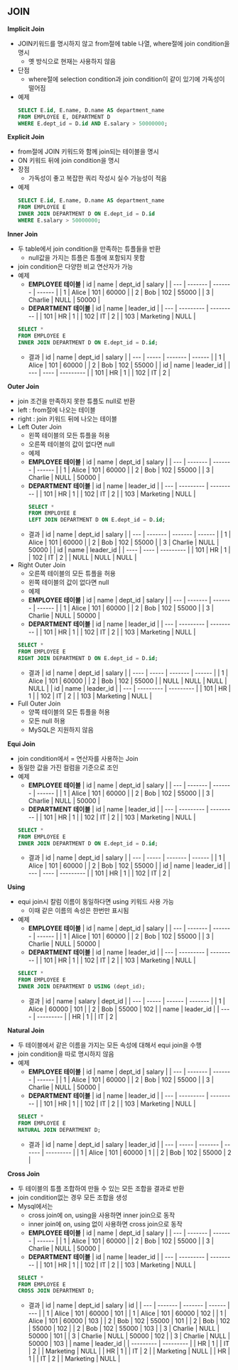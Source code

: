 ## JOIN

**Implicit Join**

- JOIN키워드를 명시하지 않고 from절에 table 나열, where절에 join condition을 명시
  - 옛 방식으로 현재는 사용하지 않음
- 단점
  - where절에 selection condition과 join condition이 같이 있기에 가독성이 떨어짐
- 예제
  ```sql
  SELECT E.id, E.name, D.name AS department_name
  FROM EMPLOYEE E, DEPARTMENT D
  WHERE E.dept_id = D.id AND E.salary > 50000000;
  ```

**Explicit Join**

- from절에 JOIN 키워드와 함께 join되는 테이블을 명시
- ON 키워드 뒤에 join condition을 명시
- 장점
  - 가독성이 좋고 복잡한 쿼리 작성시 실수 가능성이 적음
- 예제
  ```sql
  SELECT E.id, E.name, D.name AS department_name
  FROM EMPLOYEE E
  INNER JOIN DEPARTMENT D ON E.dept_id = D.id
  WHERE E.salary > 50000000;
  ```

**Inner Join**

- 두 table에서 join condition을 만족하는 튜플들을 반환
  - null값을 가지는 튜플은 튜플에 포함되지 못함
- join condition은 다양한 비교 연산자가 가능
- 예제
  - **EMPLOYEE 테이블**
    | id  | name    | dept_id | salary |
    | --- | ------- | ------- | ------ |
    | 1   | Alice   | 101     | 60000  |
    | 2   | Bob     | 102     | 55000  |
    | 3   | Charlie | NULL    | 50000  |
  - **DEPARTMENT 테이블**
    | id  | name      | leader_id |
    | --- | --------- | --------- |
    | 101 | HR        | 1         |
    | 102 | IT        | 2         |
    | 103 | Marketing | NULL      |
  ```sql
  SELECT *
  FROM EMPLOYEE E
  INNER JOIN DEPARTMENT D ON E.dept_id = D.id;
  ```
  - 결과
    | id  | name  | dept_id | salary |
    | --- | ----- | ------- | ------ |
    | 1   | Alice | 101     | 60000  |
    | 2   | Bob   | 102     | 55000  |
    | id  | name | leader_id |
    | --- | ---- | --------- |
    | 101 | HR   | 1         |
    | 102 | IT   | 2         |

**Outer Join**

- join 조건을 만족하지 못한 튜플도 null로 반환
- left : from절에 나오는 테이블
- right : join 키워드 뒤에 나오는 테이블
- Left Outer Join
  - 왼쪽 테이블의 모든 튜플을 허용
  - 오른쪽 테이블의 값이 없다면 null
  - 예제
  - **EMPLOYEE 테이블**
    | id  | name    | dept_id | salary |
    | --- | ------- | ------- | ------ |
    | 1   | Alice   | 101     | 60000  |
    | 2   | Bob     | 102     | 55000  |
    | 3   | Charlie | NULL    | 50000  |
  - **DEPARTMENT 테이블**
    | id  | name      | leader_id |
    | --- | --------- | --------- |
    | 101 | HR        | 1         |
    | 102 | IT        | 2         |
    | 103 | Marketing | NULL      |
    ```sql
    SELECT *
    FROM EMPLOYEE E
    LEFT JOIN DEPARTMENT D ON E.dept_id = D.id;
    ```
  - 결과
    | id  | name    | dept_id | salary |
    | --- | ------- | ------- | ------ |
    | 1   | Alice   | 101     | 60000  |
    | 2   | Bob     | 102     | 55000  |
    | 3   | Charlie | NULL    | 50000  |
    | id   | name | leader_id |
    | ---- | ---- | --------- |
    | 101  | HR   | 1         |
    | 102  | IT   | 2         |
    | NULL | NULL | NULL      |
- Right Outer Join
  - 오른쪽 테이블의 모든 튜플을 허용
  - 왼쪽 테이블의 값이 없다면 null
  - 예제
  - **EMPLOYEE 테이블**
    | id  | name    | dept_id | salary |
    | --- | ------- | ------- | ------ |
    | 1   | Alice   | 101     | 60000  |
    | 2   | Bob     | 102     | 55000  |
    | 3   | Charlie | NULL    | 50000  |
  - **DEPARTMENT 테이블**
    | id  | name      | leader_id |
    | --- | --------- | --------- |
    | 101 | HR        | 1         |
    | 102 | IT        | 2         |
    | 103 | Marketing | NULL      |
  ```sql
  SELECT *
  FROM EMPLOYEE E
  RIGHT JOIN DEPARTMENT D ON E.dept_id = D.id;
  ```
  - 결과
    | id   | name  | dept_id | salary |
    | ---- | ----- | ------- | ------ |
    | 1    | Alice | 101     | 60000  |
    | 2    | Bob   | 102     | 55000  |
    | NULL | NULL  | NULL    | NULL   |
    | id  | name      | leader_id |
    | --- | --------- | --------- |
    | 101 | HR        | 1         |
    | 102 | IT        | 2         |
    | 103 | Marketing | NULL      |
- Full Outer Join
  - 양쪽 테이블의 모든 튜플을 허용
  - 모든 null 허용
  - MySQL은 지원하지 않음

**Equi Join**

- join condition에서 = 연산자를 사용하는 Join
- 동일한 값을 가진 컬럼을 기준으로 조인
- 예제
  - **EMPLOYEE 테이블**
    | id  | name    | dept_id | salary |
    | --- | ------- | ------- | ------ |
    | 1   | Alice   | 101     | 60000  |
    | 2   | Bob     | 102     | 55000  |
    | 3   | Charlie | NULL    | 50000  |
  - **DEPARTMENT 테이블**
    | id  | name      | leader_id |
    | --- | --------- | --------- |
    | 101 | HR        | 1         |
    | 102 | IT        | 2         |
    | 103 | Marketing | NULL      |
  ```sql
  SELECT *
  FROM EMPLOYEE E
  INNER JOIN DEPARTMENT D ON E.dept_id = D.id;
  ```
  - 결과
    | id  | name  | dept_id | salary |
    | --- | ----- | ------- | ------ |
    | 1   | Alice | 101     | 60000  |
    | 2   | Bob   | 102     | 55000  |
    | id  | name | leader_id |
    | --- | ---- | --------- |
    | 101 | HR   | 1         |
    | 102 | IT   | 2         |

**Using**

- equi join시 칼럼 이름이 동일하다면 using 키워드 사용 가능
  - 이때 같은 이름의 속성은 한번만 표시됨
- 예제
  - **EMPLOYEE 테이블**
    | id  | name    | dept_id | salary |
    | --- | ------- | ------- | ------ |
    | 1   | Alice   | 101     | 60000  |
    | 2   | Bob     | 102     | 55000  |
    | 3   | Charlie | NULL    | 50000  |
  - **DEPARTMENT 테이블**
    | id  | name      | leader_id |
    | --- | --------- | --------- |
    | 101 | HR        | 1         |
    | 102 | IT        | 2         |
    | 103 | Marketing | NULL      |
  ```sql
  SELECT *
  FROM EMPLOYEE E
  INNER JOIN DEPARTMENT D USING (dept_id);
  ```
  - 결과
    | id  | name  | salary | dept_id |
    | --- | ----- | ------ | ------- |
    | 1   | Alice | 60000  | 101     |
    | 2   | Bob   | 55000  | 102     |
    | name | leader_id |
    | ---- | --------- |
    | HR   | 1         |
    | IT   | 2         |

**Natural Join**

- 두 테이블에서 같은 이름을 가지는 모든 속성에 대해서 equi join을 수행
- join condition을 따로 명시하지 않음
- 예제
  - **EMPLOYEE 테이블**
    | id  | name    | dept_id | salary |
    | --- | ------- | ------- | ------ |
    | 1   | Alice   | 101     | 60000  |
    | 2   | Bob     | 102     | 55000  |
    | 3   | Charlie | NULL    | 50000  |
  - **DEPARTMENT 테이블**
    | id  | name      | leader_id |
    | --- | --------- | --------- |
    | 101 | HR        | 1         |
    | 102 | IT        | 2         |
    | 103 | Marketing | NULL      |
  ```sql
  SELECT *
  FROM EMPLOYEE E
  NATURAL JOIN DEPARTMENT D;
  ```
  - 결과
    | id  | name  | dept_id | salary | leader_id |
    | --- | ----- | ------- | ------ | --------- |
    | 1   | Alice | 101     | 60000  | 1         |
    | 2   | Bob   | 102     | 55000  | 2         |

**Cross Join**

- 두 테이블의 튜플 조합하여 만들 수 있는 모든 조합을 결과로 반환
- join condition없는 경우 모든 조합을 생성
- Mysql에서는
  - cross join에 on, using을 사용하면 inner join으로 동작
  - inner join에 on, using 없이 사용하면 cross join으로 동작
  - **EMPLOYEE 테이블**
    | id  | name    | dept_id | salary |
    | --- | ------- | ------- | ------ |
    | 1   | Alice   | 101     | 60000  |
    | 2   | Bob     | 102     | 55000  |
    | 3   | Charlie | NULL    | 50000  |
  - **DEPARTMENT 테이블**
    | id  | name      | leader_id |
    | --- | --------- | --------- |
    | 101 | HR        | 1         |
    | 102 | IT        | 2         |
    | 103 | Marketing | NULL      |
  ```sql
  SELECT *
  FROM EMPLOYEE E
  CROSS JOIN DEPARTMENT D;
  ```
  - 결과
    | id  | name    | dept_id | salary | id  |
    | --- | ------- | ------- | ------ | --- |
    | 1   | Alice   | 101     | 60000  | 101 |
    | 1   | Alice   | 101     | 60000  | 102 |
    | 1   | Alice   | 101     | 60000  | 103 |
    | 2   | Bob     | 102     | 55000  | 101 |
    | 2   | Bob     | 102     | 55000  | 102 |
    | 2   | Bob     | 102     | 55000  | 103 |
    | 3   | Charlie | NULL    | 50000  | 101 |
    | 3   | Charlie | NULL    | 50000  | 102 |
    | 3   | Charlie | NULL    | 50000  | 103 |
    | name      | leader_id |
    | --------- | --------- |
    | HR        | 1         |
    | IT        | 2         |
    | Marketing | NULL      |
    | HR        | 1         |
    | IT        | 2         |
    | Marketing | NULL      |
    | HR        | 1         |
    | IT        | 2         |
    | Marketing | NULL      |
